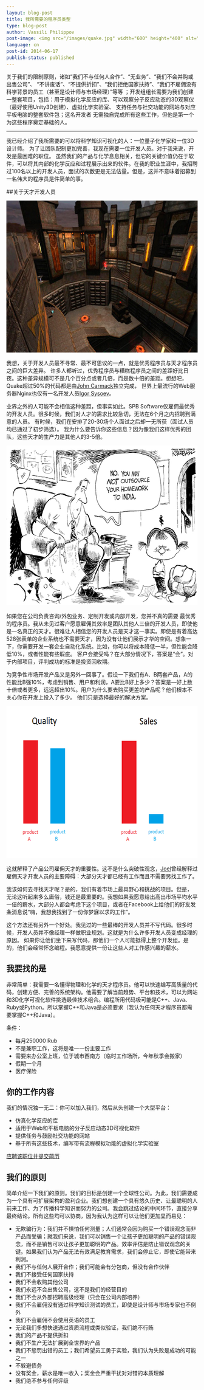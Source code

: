 ```yaml
---
layout: blog-post
title: 我所需要的程序员类型
type: blog-post
author: Vassili Philippov
post-image: <img src="/images/quake.jpg" width="600" height="400" alt="Quake超过半数的代码都是由John Carmack独自完成的">
language: cn
post-id: 2014-06-17
publish-status: published
---
```

关于我们的限制原则，诸如“我们不与任何人合作”、“无业务”、“我们不会并购或出售公司”、 “不讲废话”、“不提供折扣”、“我们拒绝国家扶持”、“我们不雇佣没有科学背景的员工（甚至是设计师与市场经理）”等等 
；开发组组长需要为我们创建一整套项目，包括：用于模拟化学反应的库、可以观察分子反应动态的3D观察仪（最好使用Unity3D创建）、虚拟化学实验室、 
支持任务与社交功能的网站与对应平板电脑的整套软件包；这名开发者
无需独自完成所有这些工作，但他是第一个为这些程序奠定基础的人。
<!-- more -->

---

我已经介绍了我所需要的可以将科学知识可视化的人：一位量子化学家和一位3D设计师。 为了让团队配制更加完善，我现在需要一位开发人员。对于我来说，开发是最困难的职位。 虽然我们的产品与化学息息相关，但它的关键价值仍在于软件，可以将其内部的化学反应和过程展示出来的软件。在我的职业生涯中，我招聘过100名以上的开发人员，面试的次数更是无法估量。但是，这并不意味着招募到一名伟大的程序员是件简单的事。

##关于天才开发人员

<img src="/images/quake.jpg" width="600" height="400" alt="Quake超过半数的代码都是由John Carmack独自完成的">

我想，关于开发人员最不寻常、最不可思议的一点，就是优秀程序员与天才程序员之间的巨大差异。 许多人都听过，优秀程序员与糟糕程序员之间的差距好比日夜。这种差异规模可不是几个百分点或者几倍，而是数十倍的差距。想想吧，Quake超过50%的代码都是由<a href="http://en.wikipedia.org/wiki/John_D._Carmack">John Carmack</a>独立完成， 世界上最流行的Web服务器Nginx也仅有一名开发人员<a href="http://en.wikipedia.org/wiki/Igor_Sysoev">Igor Sysoev</a>。

业界之外的人可能不会相信这种差距，但事实如此。SPB Software仅雇佣最优秀的开发人员。很多时候，我们对人才的需求比较急切，无法在6个月之内招聘到满意的人员。 有时候，我们在安排了20-30场个人面试之后却一无所获（面试人员均已通过了初步筛选）。 
我为什么要告诉你这些信息？因为像我们这样优秀的团队，这些天才的生产力是其他人的3-5倍。

<a href="https://flic.kr/p/2B5gvZ"><img src="/images/outsourcing.gif" width="600" height="421" alt="外包"></a>

如果您在公司负责咨询/外包业务、定制开发或内部开发，您并不真的需要
最优秀的程序员。我从未见过客户愿意雇佣其效率是团队其他人三倍的开发人员，即使他是一名真正的天才。很难让人相信您的开发人员是天才这一事实。即使是有着高达528张表单的企业系统也不需要天才，因为没有让他们展示才华的空间。想象一下，你需要开发一套企业自动化系统。比如，你可以将成本降低一半，但性能会降低10%，或者性能有些瑕疵。 客户会接受吗？在大部分情况下，答案是“会”。对于内部项目，评判成功的标准是投资回收期。

为竞争性市场开发产品又是另外一回事了。假设一下我们有A、B两套产品，A的性能比B强10%，考虑到销售、用户和利润，A要比B好上多少？答案是—好上数十倍或者更多，远远超出10%。用户为什么要去购买更差的产品呢？他们根本不关心你在开发上投入了多少。 他们只是选择最好的解决方案。

<img src="/images/productsituation_en.png" width="600" height="400" alt="产品情况">

这就解释了产品公司雇佣天才的重要性。这不是什么突破性观念，<a href="http://www.joelonsoftware.com/articles/HighNotes.html">Joel</a>曾经解释过雇佣天才开发人员的主要障碍：大部分天才都已经有工作而且不需要另找工作了。

我该如何去寻找天才呢？是的，我们有着市场上最具野心和挑战的项目。但是，
无论这听起来多么庸俗，钱还是最重要的。我想如果我愿意给出高出市场平均水平一倍的薪水，大部分人都会考虑下这个项目，或者在Facebook上给他们的好友发条消息说“嗨，我想我找到了一份你梦寐以求的工作”。

这个方法还有另外一个好处。我见过的一些最棒的开发人员并不写代码。很多时候，开发人员并不像经理一样做职业规划。这就是为什么许多开发人员变成经理的原因。 如果你让他们坐下来写代码，那他们一个人可能抵得上整个开发组。是的，他们会经常怀念编程。我愿意提供一份让这些人对工作感兴趣的薪水。

## 我要找的是

非常简单：我需要一名懂得物理和化学的天才程序员。他可以快速编写高质量的代码，创建方便、完善的系统架构。他需要了解当前趋势、平台和技术，可以为网站和3D化学可视化软件挑选最佳技术组合。编程所用代码极可能是C++、Java、Ruby或Python。所以掌握C++和Java是必须要求（我认为任何天才程序员都需要掌握C++和Java）。

条件：

* 每月250000 Rub
* 不是兼职工作，这将是唯一一份主要工作
* 需要来办公室上班，位于城市西南方（临时工作场所，今年秋季会搬家）
* 假期一个月
* 医疗保险

## 你的工作内容
我们的情况独一无二：你可以加入我们，然后从头创建一个大型平台：

* 仿真化学反应的库
* 适用于Web和平板电脑的分子反应动态3D可视化软件
* 提供任务与鼓励社交功能的网站
* 基于所有这些技术，编写带有流程模拟功能的虚拟化学实验室

<a class="btn btn-primary btn-lg active" href="http://www.it-dominanta.ru/ru/resume_applications/new?vacancy_id=334" role="button">应聘该职位并提交简历</a>

## 我们的原则

简单介绍一下我们的原则。我们的目标是创建一个全球性公司。为此，我们需要成为一个具有可扩展架构的盈利企业。我们想创建一个具有悠久历史、让最聪明的人前来工作、为了传播科学知识而努力的公司。我会跳过结论的中间环节，直接分享最终结论。所有这些均可以协商，因为我认为这样可以让他们更加显而易见：

* 无欺骗行为：我们并不惧怕任何测量；人们通常会因为购买一个错误观念而非产品而受骗；就我们来说，我们可以销售一个让孩子更加聪明的产品的错误观念，而不是销售可以让孩子更加聪明的产品。效率评估是防止错误观念的关键。如果我们认为产品无法有效满足教育需求，我们会停止它，即使它能带来利润。
* 我们不与任何人展开合作；我们可能会有分包商，但没有合作伙伴
* 我们不接受任何国家扶持
* 我们不会收购其他公司
* 我们永远不会出售公司，这不是我们的经营目的
* 我们不会从外部招聘高级经理（只会在公司内部培养）
* 我们不会雇佣没有通过科学知识测试的员工，即使是设计师与市场专家也不例外
* 我们不会雇佣不会使用英语的员工
* 无论我们多想快速通过资质流程或类似验证，我们绝不行贿
* 我们的产品不提供折扣
* 我们不生产无法扩展到全世界的产品
* 我们不惩罚出错的员工；我们希望员工勇于实验，我们认为失败是成功的可能之一
* 不躲避债务
* 没有奖金，薪水是唯一收入；奖金会严重干扰对对错的本质理解
* 我们绝不参与任何评级